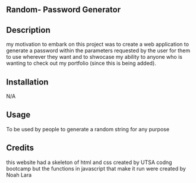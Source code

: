 ## Random- Password Generator

## Description

my motivation to embark on this project was to create a web application to generate a password within the parameters requested by the user for them to use wherever they want and to shwocase my ability to anyone who is wanting to check out my portfolio (since this is being added).

## Installation

N/A

## Usage

To be used by people to generate a random string for any purpose

## Credits

this website had a skeleton of html and css created by UTSA codng bootcamp but the functions in javascript that make it run were created by Noah Lara